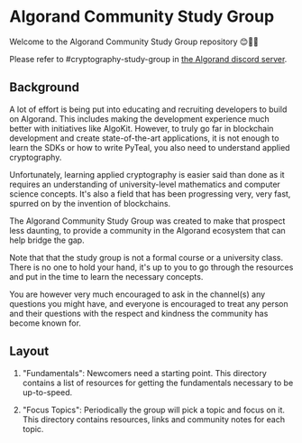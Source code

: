 # Algorand Community Study Group
Welcome to the Algorand Community Study Group repository 😊🫶🏿

Please refer to #cryptography-study-group in [the Algorand discord server](https://discord.com/invite/YgPTCVk).

## Background

A lot of effort is being put into educating and recruiting developers to build on Algorand. This includes making the development experience much better with initiatives like AlgoKit. However, to truly go far in blockchain development and create state-of-the-art applications, it is not enough to learn the SDKs or how to write PyTeal, you also need to understand applied cryptography.

Unfortunately, learning applied cryptography is easier said than done as it requires an understanding of university-level mathematics and computer science concepts. It's also a field that has been progressing very, very fast, spurred on by the invention of blockchains. 

The Algorand Community Study Group was created to make that prospect less daunting, to provide a community in the Algorand ecosystem that can help bridge the gap.

Note that that the study group is not a formal course or a university class. There is no one to hold your hand, it's up to you to go through the resources and put in the time to learn the necessary concepts. 

You are however very much encouraged to ask in the channel(s) any questions you might have, and everyone is encouraged to treat any person and their questions with the respect and kindness the community has become known for.



## Layout

1. "Fundamentals": Newcomers need a starting point. This directory contains a list of resources for getting the fundamentals necessary to be up-to-speed.

2. "Focus Topics": Periodically the group will pick a topic and focus on it. This directory contains resources, links and community notes for each topic. 
